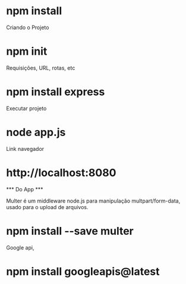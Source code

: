 # npm install

Criando o Projeto

# npm init

Requisições, URL, rotas, etc
# npm install express

Executar projeto
# node app.js

Link navegador
# http://localhost:8080


*** Do App ***

Multer é um middleware node.js para manipulação multpart/form-data, usado para o upload de arquivos.
# npm install --save multer

Google api, 
# npm install googleapis@latest
